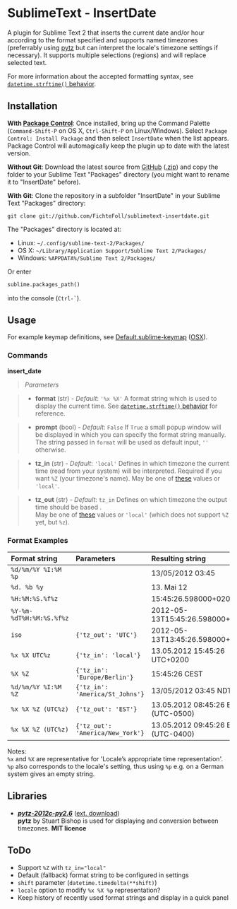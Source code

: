 # SublimeText - InsertDate #

A plugin for Sublime Text 2 that inserts the current date and/or hour according to the format specified and supports named timezones (preferrably using [pytz][pytz] but can interpret the locale's timezone settings if necessary).
It supports multiple selections (regions) and will replace selected text.

For more information about the accepted formatting syntax, see [`datetime.strftime()` behavior][strptime].

## Installation ##

**With [Package Control][pck-ctrl]**: Once installed, bring up the Command Palette (`Command-Shift-P` on OS X, `Ctrl-Shift-P` on Linux/Windows). Select `Package Control: Install Package` and then select `InsertDate` when the list appears. Package Control will automagically keep the plugin up to date with the latest version.

**Without Git**: Download the latest source from [GitHub][github] ([.zip][zipball]) and copy the folder to your Sublime Text "Packages" directory (you might want to rename it to "InsertDate" before).

**With Git**: Clone the repository in a subfolder "InsertDate" in your Sublime Text "Packages" directory:

    git clone git://github.com/FichteFoll/sublimetext-insertdate.git


The "Packages" directory is located at:

* Linux: `~/.config/sublime-text-2/Packages/`
* OS X: `~/Library/Application Support/Sublime Text 2/Packages/`
* Windows: `%APPDATA%/Sublime Text 2/Packages/`

Or enter
```python
sublime.packages_path()
```
into the console (`` Ctrl-` ``).

## Usage ##

For example keymap definitions, see [Default.sublime-keymap][keymap] ([OSX][keymap-osx]).

### Commands ###

**insert_date**

>	*Parameters*

>	- **format** (str) - *Default*: `'%x %X'`
>	  A format string which is used to display the current time. See [`datetime.strftime()` behavior][strptime] for reference.

>	- **prompt** (bool) - *Default*: `False`
>	  If `True` a small popup window will be displayed in which you can specify the format string manually.
>	  The string passed in `format` will be used as default input, `''` otherwise.

>	- **tz_in** (str) - *Default*: `'local'`
>	  Defines in which timezone the current time (read from your system) will be interpreted. Required if you want `%Z` (your timezone's name).
>	  May be one of [these][timezones] values or `'local'`.

>	- **tz_out** (str) - *Default*: `tz_in`
>	  Defines on which timezone the output time should be based	.<br />
>	  May be one of [these][timezones] values or `'local'` (which does not support `%Z` yet, but `%z`).



### Format Examples ###

| Format string            | Parameters                       | Resulting string                   |
|:-------------------------|:---------------------------------|:-----------------------------------|
| `%d/%m/%Y %I:%M %p`      |                                  | 13/05/2012 03:45                   |
| `%d. %b %y`              |                                  | 13. Mai 12                         |
| `%H:%M:%S.%f%z`          |                                  | 15:45:26.598000+0200               |
| `%Y-%m-%dT%H:%M:%S.%f%z` |                                  | 2012-05-13T15:45:26.598000+0200    |
| `iso`                    | `{'tz_out': 'UTC'}`              | 2012-05-13T13:45:26.598000+00:00   |
| `%x %X UTC%z`            | `{'tz_in': 'local'}`             | 13.05.2012 15:45:26 UTC+0200       |
| `%X %Z`                  | `{'tz_in': 'Europe/Berlin'}`     | 15:45:26 CEST                      |
| `%d/%m/%Y %I:%M %Z`      | `{'tz_in': 'America/St_Johns'}`  | 13/05/2012 03:45 NDT               |
| `%x %X %Z (UTC%z)`       | `{'tz_out': 'EST'}`              | 13.05.2012 08:45:26 EST (UTC-0500) |
| `%x %X %Z (UTC%z)`       | `{'tz_out': 'America/New_York'}` | 13.05.2012 09:45:26 EDT (UTC-0400) |

Notes:<br />
`%x` and `%X` are representative for 'Locale’s appropriate time representation'.<br />
`%p` also corresponds to the locale's setting, thus using `%p` e.g. on a German system gives an empty string.


## Libraries ##

- ***[pytz-2012c-py2.6][pytz]*** ([ext. download][pytz-down])<br />
     **pytz** by Stuart Bishop is used for displaying and conversion between timezones. **MIT licence**


## ToDo ##

- Support `%Z` with `tz_in="local"`
- Default (fallback) format string to be configured in settings
- `shift` parameter (`datetime.timedelta(**shift)`)
- `locale` option to modify `%x %X %p` representation?
- Keep history of recently used format strings and display in a quick panel


[github]: https://github.com/FichteFoll/sublimetext-insertdate "Github.com: FichteFoll/sublime-insertdate"
[zipball]: https://github.com/FichteFoll/sublimetext-insertdate/zipball/master
[pck-ctrl]: http://wbond.net/sublime_packages/package_control "Sublime Package Control by wbond"

[pytz]: http://pytz.sourceforge.net/ "pytz - World Timezone Definitions for Python"
[strptime]: http://docs.python.org/py3k/library/datetime.html#strftime-strptime-behavior "Python docs: 7.1.8. strftime() and strptime() Behavior"
[pytz-down]: http://pypi.python.org/pypi/pytz#downloads "pytz : Python Package Index"

[keymap]: https://github.com/FichteFoll/sublimetext-insertdate/blob/master/Default.sublime-keymap "Default.sublime-keymap"
[keymap-osx]: https://github.com/FichteFoll/sublimetext-insertdate/blob/master/Default%20%28OSX%29.sublime-keymap "Default (OSX).sublime-keymap"
[timezones]: https://github.com/FichteFoll/sublimetext-insertdate/blob/c879a70e12fb38c86a893b2be7979b4f7111b342/pytz/__init__.py#L527-L1101 "List of timezones in source"
